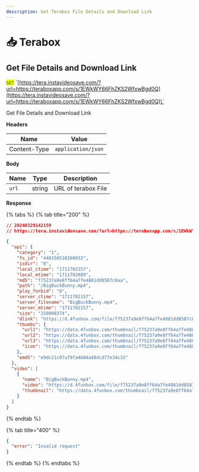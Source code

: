```yaml
---
description: Get Terabox File Details and Download Link
---
```


# 📥 Terabox





## Get File Details and Download Link

<mark style="color:green;">`GET`</mark>  \`[https://tera.instavideosave.com/?url=https://teraboxapp.com/s/1EWkWY66FhZKS2WfxwBgd0Q](https://tera.instavideosave.com/?url=https://teraboxapp.com/s/1EWkWY66FhZKS2WfxwBgd0Q)\`



Get File Details and Download Link

**Headers**

| Name         | Value              |
| ------------ | ------------------ |
| Content-Type | `application/json` |

**Body**

| Name  | Type   | Description         |
| ----- | ------ | ------------------- |
| `url` | string | URL of terabox File |

**Response**

{% tabs %}
{% tab title="200" %}
```json
// 20240329142159
// https://tera.instavideosave.com/?url=https://teraboxapp.com/s/1EWkWY66FhZKS2WfxwBgd0Q

{
  "api": {
    "category": "1",
    "fs_id": "440150518260032",
    "isdir": "0",
    "local_ctime": "1711702157",
    "local_mtime": "1711702089",
    "md5": "f75237a9e8ff64a7fe4881dd8587c8aa",
    "path": "/BigBuckBunny.mp4",
    "play_forbid": "0",
    "server_ctime": "1711702157",
    "server_filename": "BigBuckBunny.mp4",
    "server_mtime": "1711702157",
    "size": "158008374",
    "dlink": "https://d.4funbox.com/file/f75237a9e8ff64a7fe4881dd8587c8aa?fid=3003392469-250528-440150518260032&dstime=1711702319&rt=sh&sign=FDtAER-DCb740ccc5511e5e8fedcff06b081203-spkb4HDz3gniZRro0ezHuKxh6Yc%3D&expires=8h&chkv=0&chkbd=0&chkpc=&dp-logid=8974796718266604532&dp-callid=0&r=314018043&sh=1&region=jp",
    "thumbs": {
      "url1": "https://data.4funbox.com/thumbnail/f75237a9e8ff64a7fe4881dd8587c8aa?fid=3003392469-250528-440150518260032&time=1711699200&rt=sh&sign=FDTAER-DCb740ccc5511e5e8fedcff06b081203-xjRB9OZqydVu8le0qgTlGAXPiCw%3D&expires=8h&chkv=0&chkbd=0&chkpc=&dp-logid=8974796718266604532&dp-callid=0&size=c140_u90&quality=100&vuk=-&ft=video",
      "url2": "https://data.4funbox.com/thumbnail/f75237a9e8ff64a7fe4881dd8587c8aa?fid=3003392469-250528-440150518260032&time=1711699200&rt=sh&sign=FDTAER-DCb740ccc5511e5e8fedcff06b081203-xjRB9OZqydVu8le0qgTlGAXPiCw%3D&expires=8h&chkv=0&chkbd=0&chkpc=&dp-logid=8974796718266604532&dp-callid=0&size=c360_u270&quality=100&vuk=-&ft=video",
      "url3": "https://data.4funbox.com/thumbnail/f75237a9e8ff64a7fe4881dd8587c8aa?fid=3003392469-250528-440150518260032&time=1711699200&rt=sh&sign=FDTAER-DCb740ccc5511e5e8fedcff06b081203-xjRB9OZqydVu8le0qgTlGAXPiCw%3D&expires=8h&chkv=0&chkbd=0&chkpc=&dp-logid=8974796718266604532&dp-callid=0&size=c850_u580&quality=100&vuk=-&ft=video",
      "icon": "https://data.4funbox.com/thumbnail/f75237a9e8ff64a7fe4881dd8587c8aa?fid=3003392469-250528-440150518260032&time=1711699200&rt=sh&sign=FDTAER-DCb740ccc5511e5e8fedcff06b081203-xjRB9OZqydVu8le0qgTlGAXPiCw%3D&expires=8h&chkv=0&chkbd=0&chkpc=&dp-logid=8974796718266604532&dp-callid=0&size=c60_u60&quality=100&vuk=-&ft=video"
    },
    "emd5": "e9dc21c07uf9fa4684a48dcd77e34c32"
  },
  "video": [
    {
      "name": "BigBuckBunny.mp4",
      "video": "https://d.4funbox.com/file/f75237a9e8ff64a7fe4881dd8587c8aa?fid=3003392469-250528-440150518260032&dstime=1711702319&rt=sh&sign=FDtAER-DCb740ccc5511e5e8fedcff06b081203-spkb4HDz3gniZRro0ezHuKxh6Yc%3D&expires=8h&chkv=0&chkbd=0&chkpc=&dp-logid=8974796718266604532&dp-callid=0&r=314018043&sh=1&region=jp",
      "thumbnail": "https://data.4funbox.com/thumbnail/f75237a9e8ff64a7fe4881dd8587c8aa?fid=3003392469-250528-440150518260032&time=1711699200&rt=sh&sign=FDTAER-DCb740ccc5511e5e8fedcff06b081203-xjRB9OZqydVu8le0qgTlGAXPiCw%3D&expires=8h&chkv=0&chkbd=0&chkpc=&dp-logid=8974796718266604532&dp-callid=0&size=c360_u270&quality=100&vuk=-&ft=video"
    }
  ]
}
```
{% endtab %}

{% tab title="400" %}
```json
{
  "error": "Invalid request"
}
```
{% endtab %}
{% endtabs %}



